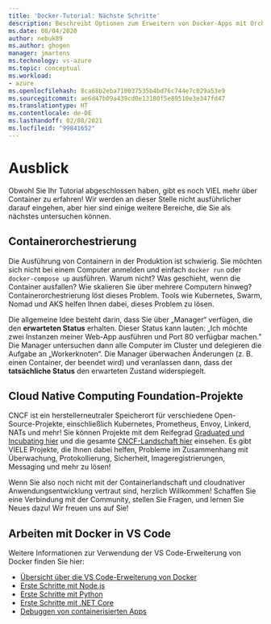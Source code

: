 ```yaml
---
title: 'Docker-Tutorial: Nächste Schritte'
description: Beschreibt Optionen zum Erweitern von Docker-Apps mit Orchestrierung mithilfe von Cloud Native Computing Foundation-Projekten.
ms.date: 08/04/2020
author: nebuk89
ms.author: ghogen
manager: jmartens
ms.technology: vs-azure
ms.topic: conceptual
ms.workload:
- azure
ms.openlocfilehash: 8ca68b2eba710037535b4bd76c744e7c029a53e9
ms.sourcegitcommit: ae6d47b09a439cd0e13180f5e89510e3e347fd47
ms.translationtype: HT
ms.contentlocale: de-DE
ms.lasthandoff: 02/08/2021
ms.locfileid: "99841652"
---
```

# <a name="whats-next"></a>Ausblick

Obwohl Sie Ihr Tutorial abgeschlossen haben, gibt es noch VIEL mehr über Container zu erfahren!
Wir werden an dieser Stelle nicht ausführlicher darauf eingehen, aber hier sind einige weitere Bereiche, die Sie als nächstes untersuchen können.

## <a name="container-orchestration"></a>Containerorchestrierung

Die Ausführung von Containern in der Produktion ist schwierig. Sie möchten sich nicht bei einem Computer anmelden und einfach `docker run` oder `docker-compose up` ausführen. Warum nicht? Was geschieht, wenn die Container ausfallen? Wie skalieren Sie über mehrere Computern hinweg? Containerorchestrierung löst dieses Problem. Tools wie Kubernetes, Swarm, Nomad und AKS helfen Ihnen dabei, dieses Problem zu lösen.

Die allgemeine Idee besteht darin, dass Sie über „Manager“ verfügen, die den **erwarteten Status** erhalten. Dieser Status kann lauten: „Ich möchte zwei Instanzen meiner Web-App ausführen und Port 80 verfügbar machen." Die Manager untersuchen dann alle Computer im Cluster und delegieren die Aufgabe an „Workerknoten“. Die Manager überwachen Änderungen (z. B. einen Container, der beendet wird) und veranlassen dann, dass der **tatsächliche Status** den erwarteten Zustand widerspiegelt.

## <a name="cloud-native-computing-foundation-projects"></a>Cloud Native Computing Foundation-Projekte

CNCF ist ein herstellerneutraler Speicherort für verschiedene Open-Source-Projekte, einschließlich Kubernetes, Prometheus, Envoy, Linkerd, NATs und mehr! Sie können Projekte mit dem Reifegrad [Graduated und Incubating hier](https://www.cncf.io/projects/) und die gesamte [CNCF-Landschaft hier](https://landscape.cncf.io/) einsehen. Es gibt VIELE Projekte, die Ihnen dabei helfen, Probleme im Zusammenhang mit Überwachung, Protokollierung, Sicherheit, Imageregistrierungen, Messaging und mehr zu lösen!

Wenn Sie also noch nicht mit der Containerlandschaft und cloudnativer Anwendungsentwicklung vertraut sind, herzlich Willkommen! Schaffen Sie eine Verbindung mit der Community, stellen Sie Fragen, und lernen Sie Neues dazu! Wir freuen uns auf Sie!

## <a name="working-with-docker-in-vs-code"></a>Arbeiten mit Docker in VS Code

Weitere Informationen zur Verwendung der VS Code-Erweiterung von Docker finden Sie hier:

- [Übersicht über die VS Code-Erweiterung von Docker](https://code.visualstudio.com/docs/containers/overview)
- [Erste Schritte mit Node.js](https://code.visualstudio.com/docs/containers/quickstart-node)
- [Erste Schritte mit Python](https://code.visualstudio.com/docs/containers/quickstart-python)
- [Erste Schritte mit .NET Core](https://code.visualstudio.com/docs/containers/quickstart-aspnet-core)
- [Debuggen von containerisierten Apps](https://code.visualstudio.com/docs/containers/debug-common)
